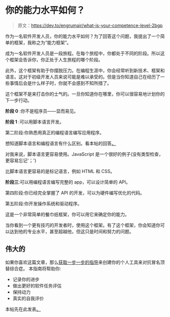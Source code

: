 # 你的能力水平如何？

> 原文：<https://dev.to/engrumair/what-is-your-competence-level-2bgp>

作为一名软件开发人员，你的能力水平如何？为了回答这个问题，我提出了一个简单的框架，我称之为“能力框架”。

成为一名软件开发人员是一段旅程。在每个旅程中，你都处于不同的阶段。所以这个框架会告诉你，你正处于人生旅程的哪个阶段。

此外，这个框架有助于你摆脱压力。在编程生涯中，你会经常听到新技术、框架和语言。这对于初级开发人员来说可能是难以承受的。但是当你知道自己在经历了一些事情后会是什么样子时，你就不会感到不知所措了。

这个框架不是来打击你的士气的。一旦你知道你在哪里，你可以很容易地计划你的下一步行动。

**阶段 0** :你不是程序员——显而易见。

**阶段 1** :可以用脚本语言开发。

第二阶段:你熟悉用真正的编程语言编写应用程序。

想知道脚本语言和编程语言有什么区别。看本帖的回答[。](https://stackoverflow.com/questions/17253545/scripting-language-vs-programming-language)

对我来说，脚本语言更容易使用。JavaScript 是一个很好的例子(没有类型检查，更容易忘记'；')

比脚本语言更容易的是标记语言，例如 HTML 和 CSS。

**阶段三**:可以用编程语言编写完整的 app，可以设计简单的 API。

第四阶段:你已经完全掌握了 API 的开发，可以为硬件编写优化的代码。

第五阶段:你开发操作系统和驱动程序。

这是一个非常简单的餐巾纸框架，你可以用它来确定你的能力。

当你看到一个更有技巧的开发者时，使用这个框架。有了这个框架，你会知道你可以达到他的专业水平，甚至超越他，但这只是时间和努力的问题。

## 伟大的

如果你喜欢这篇文章，那么[获取一步一步的指导](http://eepurl.com/b34ZpL)来创建你的个人工具来对抗冒名顶替综合症。
本指南将帮助你:

*   记录你的进步
*   做出更好的软件任务评估
*   保持动力
*   真实的自我评价

本帖先在此发表[。](http://www.linesperday.com)